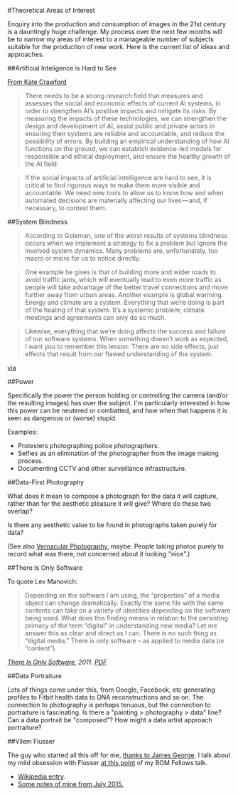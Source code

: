 #Theoretical Areas of Interest

Enquiry into the production and consumption of images in the 21st century is a dauntingly huge challenge. My process over the next few months will be to narrow my areas of interest to a manageable number of subjects suitable for the production of new work. Here is the current list of ideas and approaches.


##Artificial Inteligence is Hard to See

[From Kate Crawford](https://medium.com/@katecrawford/artificial-intelligence-is-hard-to-see-a71e74f386db)

>There needs to be a strong research field that measures and assesses the social and economic effects of current AI systems, in order to strengthen AI’s positive impacts and mitigate its risks. By measuring the impacts of these technologies, we can strengthen the design and development of AI, assist public and private actors in ensuring their systems are reliable and accountable, and reduce the possibility of errors. By building an empirical understanding of how AI functions on the ground, we can establish evidence-led models for responsible and ethical deployment, and ensure the healthy growth of the AI field.

>If the social impacts of artificial intelligence are hard to see, it is critical to find rigorous ways to make them more visible and accountable. We need new tools to allow us to know how and when automated decisions are materially affecting our lives — and, if necessary, to contest them.

##System Blindness

> According to Goleman, one of the worst results of systems blindness occurs when we implement a strategy to fix a problem but ignore the involved system dynamics. Many problems are, unfortunately, too macro or micro for us to notice directly.

>One example he gives is that of building more and wider roads to avoid traffic jams, which will eventually lead to even more traffic as people will take advantage of the better travel connections and move further away from urban areas. Another example is global warming. Energy and climate are a system. Everything that we’re doing is part of the healing of that system. It’s a systemic problem; climate meetings and agreements can only do so much.

>Likewise, everything that we’re doing affects the success and failure of our software systems. When something doesn’t work as expected, I want you to remember this lesson: There are no side effects, just effects that result from our flawed understanding of the system.

[via](https://medium.com/production-ready/systems-blindness-and-how-we-deal-with-it-d601fa63b7f4) 

##Power

Specifically the power the person holding or controlling the camera (and/or the resulting images) has over the subject. I'm particularly interested in how this power can be neutered or combatted, and how when that happens it is seen as dangerous or (worse) stupid. 

Examples:

* Protesters photographing police photographers. 
* Selfies as an elimination of the photographer from the image making process. 
* Documenting CCTV and other surveillance infrastructure.

##Data-First Photography

What does it mean to compose a photograph for the data it will capture, rather than for the aesthetic pleasure it will give? Where do these two overlap? 

Is there any aesthetic value to be found in photographs taken purely for data? 

(See also [Vernacular Photography](https://en.wikipedia.org/wiki/Vernacular_photography), maybe. People taking photos purely to record what was there, not concerned about it looking "nice".)

##There Is Only Software

To quote Lev Manovich:

> Depending on the software I am using, the “properties” of a media object can change dramatically. Exactly the same file with the same contents can take on a variety of identities depending on the software being used. What does this finding means in relation to the persisting primacy of the term “digital” in understanding new media? Let me answer this as clear and direct as I can. There is no such thing as “digital media.” There is only software – as applied to media data (or “content”).

*[There Is Only Software](http://manovich.net/index.php/projects/there-is-only-software), 2011. [PDF](https://github.com/peteash10/2017-body-of-work/blob/master/resources/Lev%20Manovich%20-%20There%20is%20Only%20Software.pdf)*

##Data Portraiture

Lots of things come under this, from Google, Facebook, etc generating profiles to Fitbit health data to DNA reconstructions and so on. The connection to photography is perhaps tenuous, but the connection to portraiture is fascinating. Is there a "painting > photography > data" line? Can a data portrait be "composed"? How might a data artist approach portraiture? 

##Vilem Flusser

The guy who started all this off for me, [thanks to James George](https://vimeo.com/134973504). I talk about my mild obsession with Flusser [at this point](https://vimeo.com/159868781#t=513s) of my BOM Fellows talk. 

-	[Wikipedia entry](https://en.wikipedia.org/wiki/Vilém_Flusser). 
- [Some notes of mine from July 2015.](https://github.com/peteash10/2017-body-of-work/blob/master/words/Essays/Systemic%20Photography.md)